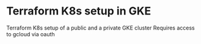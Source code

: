 # Terraform K8s setup in GKE
Terraform K8s setup of a public and a private GKE cluster
Requires access to gcloud via oauth